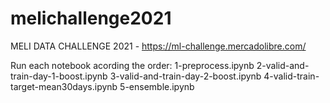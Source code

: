 # melichallenge2021
MELI DATA CHALLENGE 2021 - https://ml-challenge.mercadolibre.com/

Run each notebook acording the order:
1-preprocess.ipynb
2-valid-and-train-day-1-boost.ipynb
3-valid-and-train-day-2-boost.ipynb
4-valid-train-target-mean30days.ipynb
5-ensemble.ipynb
